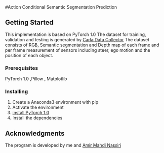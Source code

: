 #Action Conditional Semantic Segmentation Prediction

## Getting Started
This implementation is based on PyTorch 1.0
The dataset for training, validation and testing is generated by [Carla Data Collector](https://github.com/carla-simulator/data-collector)
The dataset consists of RGB, Semantic segmentation and Depth map of each frame and per frame measurement of sensors including steer, ego motion and the position of each object.

### Prerequisites
PyTorch 1.0
,Pillow
, Matplotlib
### Installing
1. Create a Anaconda3 environment with pip
2. Activate the environment
3. [install PyTorch 1.0](https://pytorch.org/)
4. Install the dependencies

## Acknowledgments
The program is developed by me and [Amir Mahdi Nassiri](https://github.com/AmirMahdiNassiri)
